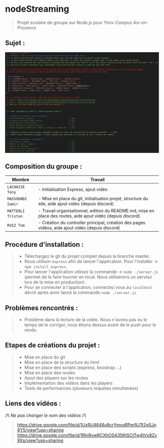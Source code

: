 # nodeStreaming
> Projet scolaire de groupe sur Node.js pour *Ynov Campus Aix-en-Provence*

## Sujet :

![Screenshot](img/tasks.png)

## Composition du groupe :

|Membre                         |Travail                      |
|-------------------------------|-----------------------------|
|`LACHAISE Tony`            |- Initialisation Express, ajout vidéo|
|`MASSOUNDI Samir`            |- Mise en place du git, initialisation projet, structure du site, aide ajout vidéo (depuis discord)|
|`MATTEOLI Tristan`|- Travail organisationnel, edition du README.md, mise en place des routes, aide ajout vidéo (depuis discord)|
|`RUIZ Tom`|- Création du controller principal, création des pages vidéos, aide ajout vidéo (depuis discord)|

## Procédure d'installation :

 >- Téléchargez le git du projet complet depuis la branche master.
 >- Nous utilison `express` afin de lancer l'application. Pour l'installer -> `npm install express`.
 >- Pour lancer l'application utilisez la commande -> `node ./server.js` (permet de le faire tourner en local. Nous utiliserons un serveur lors de la mise en production).
 >- Pour se connecter à l'application, connectez vous au `localhost` décrit après avoir lancé la commande `node ./server.js`


## Problèmes rencontrés : 
 > - Problème dans la lecture de la vidéo. Nous n'avons pas eu le temps de le corriger, nous étions dessus avant de le push pour le rendu.


## Etapes de créations du projet :
 > - Mise en place du git
 > - Mise en place de la structure du html
 > - Mise en place des scripts (express, boostrap ...)
 > - Mise en place des routes 
 > - Ajout des players sur les routes 
 > - Implémentation des vidéos dans les players
 > - Tests de performances (plusieurs requetes simultanées)
 

## Liens des vidéos :

*/!\  Ne pas changer le nom des vidéos /!\\*

> https://drive.google.com/file/d/1UxRU4648u8crYmxgRPerRJTt2gSJn8Y5/view?usp=sharing <br>
> https://drive.google.com/file/d/1RlnRvwRCXhOSA35KtSCtTw4tVx8Zy8Xs/view?usp=sharing
